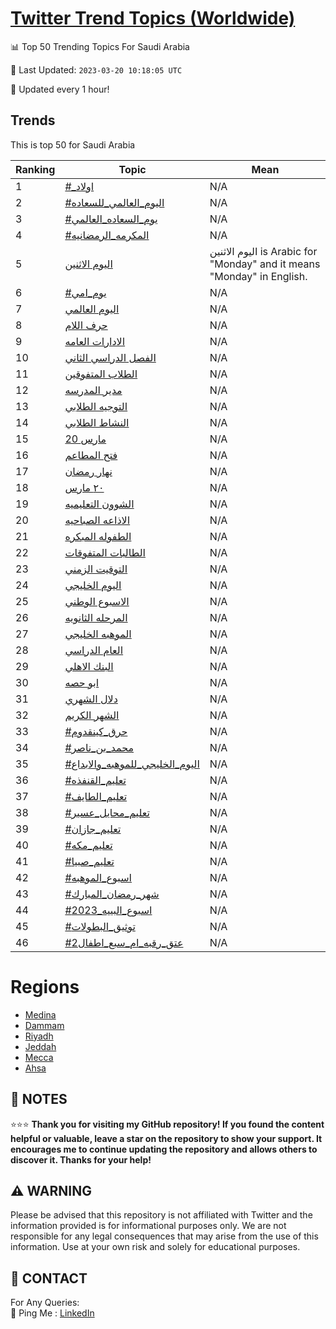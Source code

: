 [Twitter Trend Topics (Worldwide)](https://github.com/ErcinDedeoglu/Twitter-Trend-Topics)
==========


📊 Top 50 Trending Topics For Saudi Arabia

📆 Last Updated: `2023-03-20 10:18:05 UTC`

🔧 Updated every 1 hour!


## Trends

This is top 50 for Saudi Arabia

| Ranking | Topic | Mean |
| ------- | ------------ | ------------ |
| 1 | [#_اولاد](http://twitter.com/search?q=%23_%d8%a7%d9%88%d9%84%d8%a7%d8%af) | N/A |
| 2 | [#اليوم_العالمي_للسعاده](http://twitter.com/search?q=%23%d8%a7%d9%84%d9%8a%d9%88%d9%85_%d8%a7%d9%84%d8%b9%d8%a7%d9%84%d9%85%d9%8a_%d9%84%d9%84%d8%b3%d8%b9%d8%a7%d8%af%d9%87) | N/A |
| 3 | [#يوم_السعاده_العالمي](http://twitter.com/search?q=%23%d9%8a%d9%88%d9%85_%d8%a7%d9%84%d8%b3%d8%b9%d8%a7%d8%af%d9%87_%d8%a7%d9%84%d8%b9%d8%a7%d9%84%d9%85%d9%8a) | N/A |
| 4 | [#المكرمه_الرمضانيه](http://twitter.com/search?q=%23%d8%a7%d9%84%d9%85%d9%83%d8%b1%d9%85%d9%87_%d8%a7%d9%84%d8%b1%d9%85%d8%b6%d8%a7%d9%86%d9%8a%d9%87) | N/A |
| 5 | [اليوم الاثنين](http://twitter.com/search?q=%d8%a7%d9%84%d9%8a%d9%88%d9%85+%d8%a7%d9%84%d8%a7%d8%ab%d9%86%d9%8a%d9%86) | اليوم الاثنين is Arabic for "Monday" and it means "Monday" in English. |
| 6 | [#يوم_امي](http://twitter.com/search?q=%23%d9%8a%d9%88%d9%85_%d8%a7%d9%85%d9%8a) | N/A |
| 7 | [اليوم العالمي](http://twitter.com/search?q=%d8%a7%d9%84%d9%8a%d9%88%d9%85+%d8%a7%d9%84%d8%b9%d8%a7%d9%84%d9%85%d9%8a) | N/A |
| 8 | [حرف اللام](http://twitter.com/search?q=%d8%ad%d8%b1%d9%81+%d8%a7%d9%84%d9%84%d8%a7%d9%85) | N/A |
| 9 | [الادارات العامه](http://twitter.com/search?q=%d8%a7%d9%84%d8%a7%d8%af%d8%a7%d8%b1%d8%a7%d8%aa+%d8%a7%d9%84%d8%b9%d8%a7%d9%85%d9%87) | N/A |
| 10 | [الفصل الدراسي الثاني](http://twitter.com/search?q=%d8%a7%d9%84%d9%81%d8%b5%d9%84+%d8%a7%d9%84%d8%af%d8%b1%d8%a7%d8%b3%d9%8a+%d8%a7%d9%84%d8%ab%d8%a7%d9%86%d9%8a) | N/A |
| 11 | [الطلاب المتفوقين](http://twitter.com/search?q=%d8%a7%d9%84%d8%b7%d9%84%d8%a7%d8%a8+%d8%a7%d9%84%d9%85%d8%aa%d9%81%d9%88%d9%82%d9%8a%d9%86) | N/A |
| 12 | [مدير المدرسه](http://twitter.com/search?q=%d9%85%d8%af%d9%8a%d8%b1+%d8%a7%d9%84%d9%85%d8%af%d8%b1%d8%b3%d9%87) | N/A |
| 13 | [التوجيه الطلابي](http://twitter.com/search?q=%d8%a7%d9%84%d8%aa%d9%88%d8%ac%d9%8a%d9%87+%d8%a7%d9%84%d8%b7%d9%84%d8%a7%d8%a8%d9%8a) | N/A |
| 14 | [النشاط الطلابي](http://twitter.com/search?q=%d8%a7%d9%84%d9%86%d8%b4%d8%a7%d8%b7+%d8%a7%d9%84%d8%b7%d9%84%d8%a7%d8%a8%d9%8a) | N/A |
| 15 | [20 مارس](http://twitter.com/search?q=20+%d9%85%d8%a7%d8%b1%d8%b3) | N/A |
| 16 | [فتح المطاعم](http://twitter.com/search?q=%d9%81%d8%aa%d8%ad+%d8%a7%d9%84%d9%85%d8%b7%d8%a7%d8%b9%d9%85) | N/A |
| 17 | [نهار رمضان](http://twitter.com/search?q=%d9%86%d9%87%d8%a7%d8%b1+%d8%b1%d9%85%d8%b6%d8%a7%d9%86) | N/A |
| 18 | [٢٠ مارس](http://twitter.com/search?q=%d9%a2%d9%a0+%d9%85%d8%a7%d8%b1%d8%b3) | N/A |
| 19 | [الشوون التعليميه](http://twitter.com/search?q=%d8%a7%d9%84%d8%b4%d9%88%d9%88%d9%86+%d8%a7%d9%84%d8%aa%d8%b9%d9%84%d9%8a%d9%85%d9%8a%d9%87) | N/A |
| 20 | [الاذاعه الصباحيه](http://twitter.com/search?q=%d8%a7%d9%84%d8%a7%d8%b0%d8%a7%d8%b9%d9%87+%d8%a7%d9%84%d8%b5%d8%a8%d8%a7%d8%ad%d9%8a%d9%87) | N/A |
| 21 | [الطفوله المبكره](http://twitter.com/search?q=%d8%a7%d9%84%d8%b7%d9%81%d9%88%d9%84%d9%87+%d8%a7%d9%84%d9%85%d8%a8%d9%83%d8%b1%d9%87) | N/A |
| 22 | [الطالبات المتفوقات](http://twitter.com/search?q=%d8%a7%d9%84%d8%b7%d8%a7%d9%84%d8%a8%d8%a7%d8%aa+%d8%a7%d9%84%d9%85%d8%aa%d9%81%d9%88%d9%82%d8%a7%d8%aa) | N/A |
| 23 | [التوقيت الزمني](http://twitter.com/search?q=%d8%a7%d9%84%d8%aa%d9%88%d9%82%d9%8a%d8%aa+%d8%a7%d9%84%d8%b2%d9%85%d9%86%d9%8a) | N/A |
| 24 | [اليوم الخليجي](http://twitter.com/search?q=%d8%a7%d9%84%d9%8a%d9%88%d9%85+%d8%a7%d9%84%d8%ae%d9%84%d9%8a%d8%ac%d9%8a) | N/A |
| 25 | [الاسبوع الوطني](http://twitter.com/search?q=%d8%a7%d9%84%d8%a7%d8%b3%d8%a8%d9%88%d8%b9+%d8%a7%d9%84%d9%88%d8%b7%d9%86%d9%8a) | N/A |
| 26 | [المرحله الثانويه](http://twitter.com/search?q=%d8%a7%d9%84%d9%85%d8%b1%d8%ad%d9%84%d9%87+%d8%a7%d9%84%d8%ab%d8%a7%d9%86%d9%88%d9%8a%d9%87) | N/A |
| 27 | [الموهبه الخليجي](http://twitter.com/search?q=%d8%a7%d9%84%d9%85%d9%88%d9%87%d8%a8%d9%87+%d8%a7%d9%84%d8%ae%d9%84%d9%8a%d8%ac%d9%8a) | N/A |
| 28 | [العام الدراسي](http://twitter.com/search?q=%d8%a7%d9%84%d8%b9%d8%a7%d9%85+%d8%a7%d9%84%d8%af%d8%b1%d8%a7%d8%b3%d9%8a) | N/A |
| 29 | [البنك الاهلي](http://twitter.com/search?q=%d8%a7%d9%84%d8%a8%d9%86%d9%83+%d8%a7%d9%84%d8%a7%d9%87%d9%84%d9%8a) | N/A |
| 30 | [ابو حصه](http://twitter.com/search?q=%d8%a7%d8%a8%d9%88+%d8%ad%d8%b5%d9%87) | N/A |
| 31 | [دلال الشهري](http://twitter.com/search?q=%d8%af%d9%84%d8%a7%d9%84+%d8%a7%d9%84%d8%b4%d9%87%d8%b1%d9%8a) | N/A |
| 32 | [الشهر الكريم](http://twitter.com/search?q=%d8%a7%d9%84%d8%b4%d9%87%d8%b1+%d8%a7%d9%84%d9%83%d8%b1%d9%8a%d9%85) | N/A |
| 33 | [#حرق_كينقدوم](http://twitter.com/search?q=%23%d8%ad%d8%b1%d9%82_%d9%83%d9%8a%d9%86%d9%82%d8%af%d9%88%d9%85) | N/A |
| 34 | [#محمد_بن_ناصر](http://twitter.com/search?q=%23%d9%85%d8%ad%d9%85%d8%af_%d8%a8%d9%86_%d9%86%d8%a7%d8%b5%d8%b1) | N/A |
| 35 | [#اليوم_الخليجي_للموهبه_والابداع](http://twitter.com/search?q=%23%d8%a7%d9%84%d9%8a%d9%88%d9%85_%d8%a7%d9%84%d8%ae%d9%84%d9%8a%d8%ac%d9%8a_%d9%84%d9%84%d9%85%d9%88%d9%87%d8%a8%d9%87_%d9%88%d8%a7%d9%84%d8%a7%d8%a8%d8%af%d8%a7%d8%b9) | N/A |
| 36 | [#تعليم_القنفذه](http://twitter.com/search?q=%23%d8%aa%d8%b9%d9%84%d9%8a%d9%85_%d8%a7%d9%84%d9%82%d9%86%d9%81%d8%b0%d9%87) | N/A |
| 37 | [#تعليم_الطايف](http://twitter.com/search?q=%23%d8%aa%d8%b9%d9%84%d9%8a%d9%85_%d8%a7%d9%84%d8%b7%d8%a7%d9%8a%d9%81) | N/A |
| 38 | [#تعليم_محايل_عسير](http://twitter.com/search?q=%23%d8%aa%d8%b9%d9%84%d9%8a%d9%85_%d9%85%d8%ad%d8%a7%d9%8a%d9%84_%d8%b9%d8%b3%d9%8a%d8%b1) | N/A |
| 39 | [#تعليم_جازان](http://twitter.com/search?q=%23%d8%aa%d8%b9%d9%84%d9%8a%d9%85_%d8%ac%d8%a7%d8%b2%d8%a7%d9%86) | N/A |
| 40 | [#تعليم_مكه](http://twitter.com/search?q=%23%d8%aa%d8%b9%d9%84%d9%8a%d9%85_%d9%85%d9%83%d9%87) | N/A |
| 41 | [#تعليم_صبيا](http://twitter.com/search?q=%23%d8%aa%d8%b9%d9%84%d9%8a%d9%85_%d8%b5%d8%a8%d9%8a%d8%a7) | N/A |
| 42 | [#اسبوع_الموهبه](http://twitter.com/search?q=%23%d8%a7%d8%b3%d8%a8%d9%88%d8%b9_%d8%a7%d9%84%d9%85%d9%88%d9%87%d8%a8%d9%87) | N/A |
| 43 | [#شهر_رمضان_المبارك](http://twitter.com/search?q=%23%d8%b4%d9%87%d8%b1_%d8%b1%d9%85%d8%b6%d8%a7%d9%86_%d8%a7%d9%84%d9%85%d8%a8%d8%a7%d8%b1%d9%83) | N/A |
| 44 | [#اسبوع_البييه_2023](http://twitter.com/search?q=%23%d8%a7%d8%b3%d8%a8%d9%88%d8%b9_%d8%a7%d9%84%d8%a8%d9%8a%d9%8a%d9%87_2023) | N/A |
| 45 | [#توثيق_البطولات](http://twitter.com/search?q=%23%d8%aa%d9%88%d8%ab%d9%8a%d9%82_%d8%a7%d9%84%d8%a8%d8%b7%d9%88%d9%84%d8%a7%d8%aa) | N/A |
| 46 | [#عتق_رقبه_ام_سبع_اطفال2](http://twitter.com/search?q=%23%d8%b9%d8%aa%d9%82_%d8%b1%d9%82%d8%a8%d9%87_%d8%a7%d9%85_%d8%b3%d8%a8%d8%b9_%d8%a7%d8%b7%d9%81%d8%a7%d9%842) | N/A |



# Regions

* [Medina](</Saudi Arabia/Medina.md>)
* [Dammam](</Saudi Arabia/Dammam.md>)
* [Riyadh](</Saudi Arabia/Riyadh.md>)
* [Jeddah](</Saudi Arabia/Jeddah.md>)
* [Mecca](</Saudi Arabia/Mecca.md>)
* [Ahsa](</Saudi Arabia/Ahsa.md>)



## 📝 NOTES

⭐⭐⭐ **Thank you for visiting my GitHub repository! If you found the content helpful or valuable, leave a star on the repository to show your support. It encourages me to continue updating the repository and allows others to discover it. Thanks for your help!**


## ⚠️ WARNING

Please be advised that this repository is not affiliated with Twitter and the information provided is for informational purposes only. We are not responsible for any legal consequences that may arise from the use of this information. Use at your own risk and solely for educational purposes.


## 📨 CONTACT

 For Any Queries:  
            🏓 Ping Me : [LinkedIn](https://www.linkedin.com/in/ercindedeoglu/)
